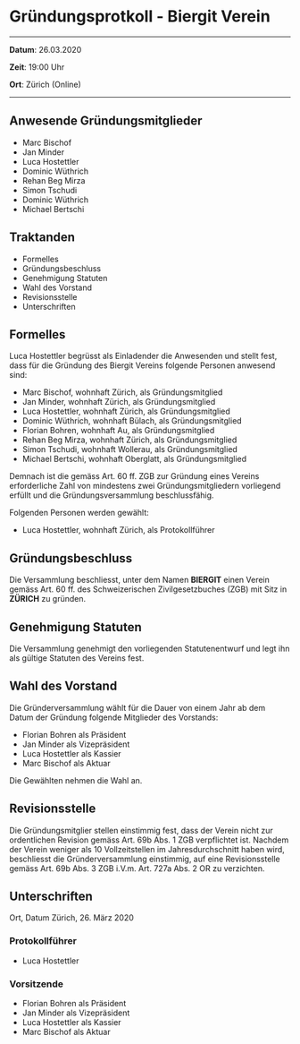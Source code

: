 # Gründungsprotkoll - Biergit Verein

---

**Datum**: 26.03.2020

**Zeit**: 19:00 Uhr

**Ort**: Zürich (Online)

---

## Anwesende Gründungsmitglieder

- Marc Bischof
- Jan Minder
- Luca Hostettler
- Dominic Wüthrich
- Rehan Beg Mirza
- Simon Tschudi
- Dominic Wüthrich
- Michael Bertschi

## Traktanden

- Formelles
- Gründungsbeschluss
- Genehmigung Statuten
- Wahl des Vorstand
- Revisionsstelle
- Unterschriften

## Formelles

Luca Hostettler begrüsst als Einladender die Anwesenden und stellt fest, dass für die Gründung des Biergit Vereins folgende Personen anwesend sind:

- Marc Bischof, wohnhaft Zürich, als Gründungsmitglied
- Jan Minder, wohnhaft Zürich, als Gründungsmitglied
- Luca Hostettler, wohnhaft Zürich, als Gründungsmitglied
- Dominic Wüthrich, wohnhaft Bülach, als Gründungsmitglied
- Florian Bohren, wohnhaft Au, als Gründungsmitglied
- Rehan Beg Mirza, wohnhaft Zürich, als Gründungsmitglied
- Simon Tschudi, wohnhaft Wollerau, als Gründungsmitglied
- Michael Bertschi, wohnhaft Oberglatt, als Gründungsmitglied

Demnach ist die gemäss Art. 60 ff. ZGB zur Gründung eines Vereins erforderliche Zahl von mindestens zwei Gründungsmitgliedern vorliegend erfüllt und die Gründungsversammlung beschlussfähig.

Folgenden Personen werden gewählt:

- Luca Hostettler, wohnhaft Zürich, als Protokollführer

## Gründungsbeschluss

Die Versammlung beschliesst, unter dem Namen **BIERGIT** einen Verein gemäss Art. 60 ff. des Schweizerischen Zivilgesetzbuches (ZGB) mit Sitz in **ZÜRICH** zu gründen.

## Genehmigung Statuten

Die Versammlung genehmigt den vorliegenden Statutenentwurf und legt ihn als gültige Statuten des Vereins fest.

## Wahl des Vorstand

Die Gründerversammlung wählt für die Dauer von einem Jahr ab dem Datum der Gründung folgende Mitglieder des Vorstands:

- Florian Bohren als Präsident
- Jan Minder als Vizepräsident
- Luca Hostettler als Kassier
- Marc Bischof als Aktuar

Die Gewählten nehmen die Wahl an.

## Revisionsstelle

Die Gründungsmitglier stellen einstimmig fest, dass der Verein nicht zur ordentlichen Revision gemäss Art. 69b Abs. 1 ZGB verpflichtet ist. Nachdem der Verein weniger als 10 Vollzeitstellen im Jahresdurchschnitt haben wird, beschliesst die Gründerversammlung einstimmig, auf eine Revisionsstelle gemäss Art. 69b Abs. 3 ZGB i.V.m. Art. 727a Abs. 2 OR zu verzichten.

## Unterschriften

Ort, Datum
Zürich, 26. März 2020

### **Protokollführer**

- Luca Hostettler

### **Vorsitzende**

- Florian Bohren als Präsident
- Jan Minder als Vizepräsident
- Luca Hostettler als Kassier
- Marc Bischof als Aktuar